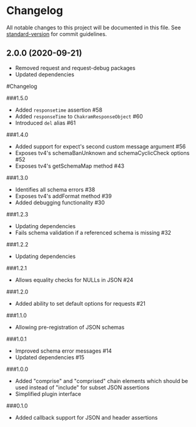 # Changelog

All notable changes to this project will be documented in this file. See [standard-version](https://github.com/conventional-changelog/standard-version) for commit guidelines.

## 2.0.0 (2020-09-21)

-   Removed request and request-debug packages
-   Updated dependencies

#Changelog

###1.5.0

-   Added `responsetime` assertion #58
-   Added `responseTime` to `ChakramResponseObject` #60
-   Introduced `del` alias #61

###1.4.0

-   Added support for expect's second custom message argument #56
-   Exposes tv4's schemaBanUnknown and schemaCyclicCheck options #52
-   Exposes tv4's getSchemaMap method #43

###1.3.0

-   Identifies all schema errors #38
-   Exposes tv4's addFormat method #39
-   Added debugging functionality #30

###1.2.3

-   Updating dependencies
-   Fails schema validation if a referenced schema is missing #32

###1.2.2

-   Updating dependencies

###1.2.1

-   Allows equality checks for NULLs in JSON #24

###1.2.0

-   Added ability to set default options for requests #21

###1.1.0

-   Allowing pre-registration of JSON schemas

###1.0.1

-   Improved schema error messages #14
-   Updated dependencies #15

###1.0.0

-   Added "comprise" and "comprised" chain elements which should be used instead of "include" for subset JSON assertions
-   Simplified plugin interface

###0.1.0

-   Added callback support for JSON and header assertions
